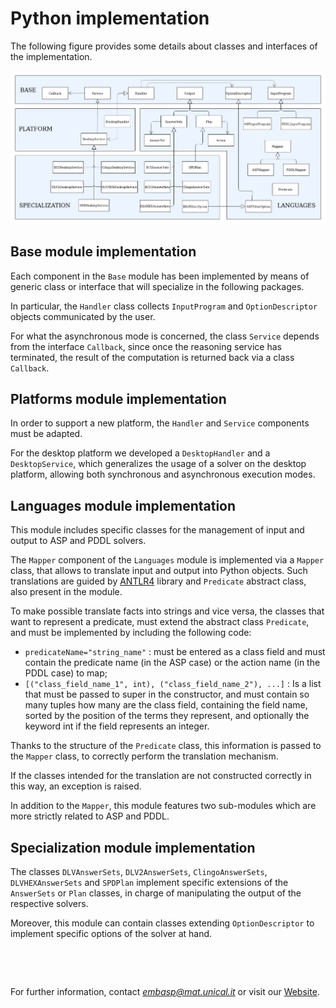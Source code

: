 # Python implementation

The following figure provides some details about classes and interfaces of the implementation.

![python-implementation](../_image/class_diagram_python_v6.png)

## Base module implementation

Each component in the `Base` module has been implemented by means of generic class or interface that will specialize in the following packages.

In particular, the `Handler` class collects `InputProgram` and `OptionDescriptor` objects communicated by the user.

For what the asynchronous mode is concerned, the class `Service` depends from the interface `Callback`, since once the reasoning service has terminated, the result of the computation is returned back via a class `Callback`.

## Platforms module implementation

In order to support a new platform, the `Handler` and `Service` components must be adapted.

For the desktop platform we developed a `DesktopHandler` and a `DesktopService`, which generalizes the usage of a solver on the desktop platform, allowing both synchronous and asynchronous execution modes.

## Languages module implementation

This module includes specific classes for the management of input and output to ASP and PDDL solvers.

The `Mapper` component of the `Languages` module is implemented via a `Mapper` class, that allows to translate input and output into Python objects.
Such translations are guided by [ANTLR4](https://www.antlr.org/) library and `Predicate` abstract class, also present in the module.

To make possible translate facts into strings and vice versa, the classes that want to represent a predicate, must extend the abstract class `Predicate`, and must be implemented by including the following code:

* `predicateName="string_name"` : must be entered as a class field and must contain the predicate name (in the ASP case) or the action name (in the PDDL case) to map;
* `[("class_field_name_1", int), ("class_field_name_2"), ...]` : Is a list that must be passed to super in the constructor, and must contain so many tuples how many are the class field, containing the field name, sorted by the position of the terms they represent, and optionally the keyword int if the field represents an integer.

Thanks to the structure of the `Predicate` class, this information is passed to the `Mapper` class, to correctly perform the translation mechanism.

If the classes intended for the translation are not constructed correctly in this way, an exception is raised.

In addition to the `Mapper`, this module features two sub-modules which are more strictly related to ASP and PDDL.

## Specialization module implementation

The classes `DLVAnswerSets`, `DLV2AnswerSets`, `ClingoAnswerSets`, `DLVHEXAnswerSets` and `SPDPlan` implement specific extensions of the `AnswerSets` or `Plan` classes, in charge of manipulating the output of the respective solvers.

Moreover, this module can contain classes extending `OptionDescriptor` to implement specific options of the solver at hand. 

&nbsp;

&nbsp;

For further information, contact *embasp@mat.unical.it* or visit our [Website](https://www.mat.unical.it/calimeri/projects/embasp/).
